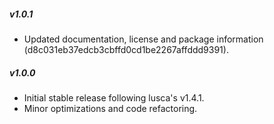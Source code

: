 ##### v1.0.1

* Updated documentation, license and package information (d8c031eb37edcb3cbffd0cd1be2267affddd9391).


##### v1.0.0

* Initial stable release following lusca's v1.4.1.
* Minor optimizations and code refactoring.
